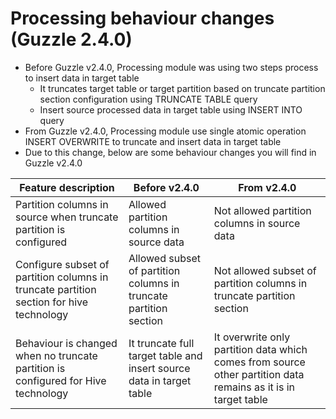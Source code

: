 # Processing behaviour changes (Guzzle 2.4.0)

- Before Guzzle v2.4.0, Processing module was using two steps process to insert data in target table
  - It truncates target table or target partition based on truncate partition section configuration using TRUNCATE TABLE query
  - Insert source processed data in target table using INSERT INTO query
- From Guzzle v2.4.0, Processing module use single atomic operation INSERT OVERWRITE to truncate and insert data in target table
- Due to this change, below are some behaviour changes you will find in Guzzle v2.4.0

| Feature description                                                                     | Before v2.4.0                                                        | From v2.4.0                                                                                                    |
|-----------------------------------------------------------------------------------------|----------------------------------------------------------------------|----------------------------------------------------------------------------------------------------------------|
| Partition columns in source when truncate partition is configured                       | Allowed partition columns in source data                             | Not allowed partition columns in source data                                                                   |
| Configure subset of partition columns in truncate partition section for hive technology | Allowed subset of partition columns in truncate partition section    | Not allowed subset of partition columns in truncate partition section                                          |
| Behaviour is changed when no truncate partition is configured for Hive technology       | It truncate full target table and insert source data in target table | It overwrite only partition data which comes from source other partition data remains as it is in target table |